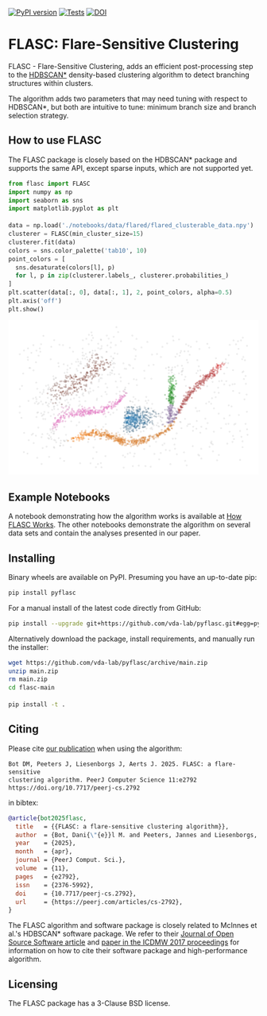 [![PyPI version](https://badge.fury.io/py/pyflasc.svg)](https://badge.fury.io/py/pyflasc)
[![Tests](https://github.com/vda-lab/pyflasc/actions/workflows/Wheels.yml/badge.svg?branch=main)](https://github.com/vda-lab/pyflasc/actions/workflows/Wheels.yml)
[![DOI](https://zenodo.org/badge/650995702.svg)](https://zenodo.org/doi/10.5281/zenodo.13326222)

# FLASC: Flare-Sensitive Clustering

FLASC - Flare-Sensitive Clustering, adds an efficient post-processing step to
the [HDBSCAN\*](https://github.com/scikit-learn-contrib/hdbscan) density-based
clustering algorithm to detect branching structures within clusters.

The algorithm adds two parameters that may need tuning with respect to
HDBSCAN\*, but both are intuitive to tune: minimum branch size and branch
selection strategy.

## How to use FLASC

The FLASC package is closely based on the HDBSCAN* package and supports the same
API, except sparse inputs, which are not supported yet.

```python
from flasc import FLASC
import numpy as np
import seaborn as sns
import matplotlib.pyplot as plt

data = np.load('./notebooks/data/flared/flared_clusterable_data.npy')
clusterer = FLASC(min_cluster_size=15)
clusterer.fit(data)
colors = sns.color_palette('tab10', 10)
point_colors = [
  sns.desaturate(colors[l], p)
  for l, p in zip(clusterer.labels_, clusterer.probabilities_)
]
plt.scatter(data[:, 0], data[:, 1], 2, point_colors, alpha=0.5)
plt.axis('off')
plt.show()
```

![Example point cloud](docs/_static/example.png)

## Example Notebooks

A notebook demonstrating how the algorithm works is available at [How FLASC
Works](https://nbviewer.org/github/vda-lab/pyflasc/blob/master/notebooks/How%20FLASC%20Works.ipynb).
The other notebooks demonstrate the algorithm on several data sets and contain
the analyses presented in our paper.

## Installing

Binary wheels are available on PyPI. Presuming you have an up-to-date pip:

```bash
pip install pyflasc
```
For a manual install of the latest code directly from GitHub:

```bash
pip install --upgrade git+https://github.com/vda-lab/pyflasc.git#egg=pyflasc
```

Alternatively download the package, install requirements, and manually run the
installer:

```bash
wget https://github.com/vda-lab/pyflasc/archive/main.zip
unzip main.zip
rm main.zip
cd flasc-main

pip install -t .
```

## Citing

Please cite [our publication](https://doi.org/10.7717/peerj-cs.2792) when using the algorithm:

    Bot DM, Peeters J, Liesenborgs J, Aerts J. 2025. FLASC: a flare-sensitive
    clustering algorithm. PeerJ Computer Science 11:e2792
    https://doi.org/10.7717/peerj-cs.2792 

in bibtex:

```bibtex
@article{bot2025flasc,
  title   = {{FLASC: a flare-sensitive clustering algorithm}},
  author  = {Bot, Dani{\"{e}}l M. and Peeters, Jannes and Liesenborgs, Jori and Aerts, Jan},
  year    = {2025},
  month   = {apr},
  journal = {PeerJ Comput. Sci.},
  volume  = {11},
  pages   = {e2792},
  issn    = {2376-5992},
  doi     = {10.7717/peerj-cs.2792},
  url     = {https://peerj.com/articles/cs-2792},
}
```

The FLASC algorithm and software package is closely related to McInnes et al.'s
HDBSCAN\* software package. We refer to their [Journal of Open Source Software
article](http://joss.theoj.org/papers/10.21105/joss.00205) and [paper in the
ICDMW 2017 proceedings](https://ieeexplore.ieee.org/abstract/document/8215642/)
for information on how to cite their software package and high-performance
algorithm.

## Licensing

The FLASC package has a 3-Clause BSD license.
